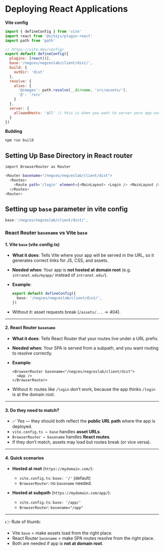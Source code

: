 # Deploying React Applications



**Vite config**

```js
import { defineConfig } from 'vite'
import react from '@vitejs/plugin-react'
import path from 'path'

// https://vite.dev/config/
export default defineConfig({
  plugins: [react()],
  base:'/negces/negceslab/client/dist/',
  build: {
    outDir: 'dist'
  },
  resolve: {
    alias: {
      '@images': path.resolve(__dirname, 'src/assets/'),
      '@': '/src'
    }
  },
  server: {
    allowedHosts: 'all' // this is when you want to server yoru app over different url; can be useful when using port forwarding
  }
})
```

**Building**
```bash
npm run build
```


## Setting Up Base Directory in React router
```bash
import BrowserRouter as Router

<Router basename="/negces/negceslab/client/dist">
  <Routes>
    <Route path='/login' element={<MainLayout> <Login /> <MainLayout />} />
  </Routes>
<Router>
```

## Setting up `base` parameter in vite config

```js
base:'/negces/negceslab/client/dist/',
```

### **React Router `basename` vs Vite `base`**

#### 1. **Vite `base` (vite.config.ts)**

* **What it does**: Tells Vite where your app will be served in the URL, so it generates correct links for JS, CSS, and assets.
* **Needed when**: Your app is **not hosted at domain root** (e.g. `intranet.edu/myapp/` instead of `intranet.edu/`).
* **Example**:

  ```ts
  export default defineConfig({
    base: '/negces/negceslab/client/dist/',
  })
  ```
* Without it: asset requests break (`/assets/...` → 404).

---

#### 2. **React Router `basename`**

* **What it does**: Tells React Router that your routes live under a URL prefix.
* **Needed when**: Your SPA is served from a subpath, and you want routing to resolve correctly.
* **Example**:

  ```tsx
  <BrowserRouter basename="/negces/negceslab/client/dist">
    <App />
  </BrowserRouter>
  ```
* Without it: routes like `/login` don’t work, because the app thinks `/login` is at the domain root.

---

#### 3. **Do they need to match?**

* ✅ Yes — they should both reflect the **public URL path** where the app is deployed.
* `vite.config.ts → base` handles **asset URLs**.
* `BrowserRouter → basename` handles **React routes**.
* If they don’t match, assets may load but routes break (or vice versa).

---

#### 4. **Quick scenarios**

* **Hosted at root** (`https://mydomain.com/`):

  * `vite.config.ts`: `base: '/'` (default)
  * `BrowserRouter`: no `basename` needed.

* **Hosted at subpath** (`https://mydomain.com/app/`):

  * `vite.config.ts`: `base: '/app/'`
  * `BrowserRouter`: `basename="/app"`

---

👉 Rule of thumb:

* Vite `base` = make assets load from the right place.
* React Router `basename` = make SPA routes resolve from the right place.
* Both are needed if app is **not at domain root**.




